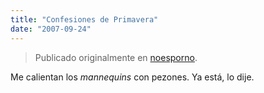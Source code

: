 ```yaml
---
title: "Confesiones de Primavera"
date: "2007-09-24"
---
```


> Publicado originalmente en [noesporno](/noesporno).

Me calientan los _mannequins_ con pezones. Ya está, lo dije.